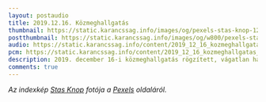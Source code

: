 ```yaml
---
layout: postaudio
title: 2019.12.16. Közmeghallgatás
thumbnail: https://static.karancssag.info/images/og/pexels-stas-knop-1261578.jpg
postthumbnail: https://static.karancssag.info/images/og/w800/pexels-stas-knop-1261578.jpg
audio: https://static.karancssag.info/content/2019_12_16_kozmeghallgatas.m4a
pcm: https://static.karancssag.info/content/2019_12_16_kozmeghallgatas_pcm.json
description: 2019. december 16-i közmeghallgatás rögzített, vágatlan hanganyaga
comments: true
---
```


_Az indexkép [Stas Knop](https://www.pexels.com/hu-hu/@stasknop?utm_content=attributionCopyText&amp;utm_medium=referral&amp;utm_source=pexels) fotója a [Pexels](https://www.pexels.com/hu-hu/foto/multidezo-technologia-zene-feher-1261578/?utm_content=attributionCopyText&amp;utm_medium=referral&amp;utm_source=pexels) oldaláról._